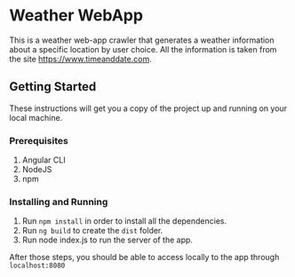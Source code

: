 # Weather WebApp

This is a weather web-app crawler that generates a weather information about a specific location by user choice.
All the information is taken from the site https://www.timeanddate.com.

## Getting Started

These instructions will get you a copy of the project up and running on your local machine.

### Prerequisites

1. Angular CLI
2. NodeJS
2. npm

### Installing and Running

1. Run `npm install` in order to install all the dependencies.
1. Run `ng build` to create the `dist` folder.
2. Run node index.js to run the server of the app.

After those steps, you should be able to access locally to the app through `localhost:8080`
